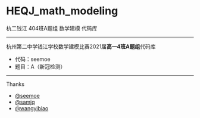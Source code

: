 # HEQJ_math_modeling

杭二钱江 404班A题组 数学建模 代码库

---

杭州第二中学钱江学校数学建模比赛2021届**高一4班A题组**代码库

+ 代码：seemoe
+ 题目：A（新冠检测）

---

Thanks

- [@seemoe](https://github.com/seemoe)
- [@samjq](https://github.com/samjq)
- [@wangyibiao](https://github.com/wangyibiao)
